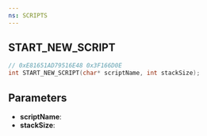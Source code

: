 ```yaml
---
ns: SCRIPTS
---
```

## START_NEW_SCRIPT

```c
// 0xE81651AD79516E48 0x3F166D0E
int START_NEW_SCRIPT(char* scriptName, int stackSize);
```

## Parameters
* **scriptName**:
* **stackSize**:
